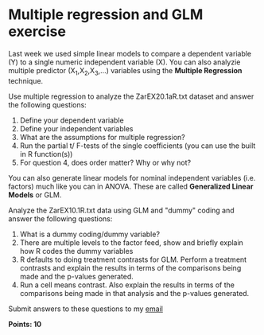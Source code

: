 # Multiple regression and GLM exercise #

Last week we used simple linear models to compare a dependent variable (Y) to a single numeric independent variable (X). You can also analyzie multiple predictor (X<sub>1</sub>,X<sub>2</sub>,X<sub>3</sub>,...) variables using the **Multiple Regression** technique.

Use multiple regression to analyze the ZarEX20.1aR.txt dataset and answer the following questions:

1. Define your dependent variable
2. Define your independent variables
3. What are the assumptions for multiple regression?
4. Run the partial t/ F-tests of the single coefficients (you can use the built in R function(s))
5. For question 4, does order matter? Why or why not?



You can also generate linear models for nominal independent variables (i.e. factors) much like you can in ANOVA. These are called **Generalized Linear Models** or GLM. 

Analyze the ZarEX10.1R.txt data using GLM and "dummy" coding and answer the following questions:

1. What is a dummy coding/dummy variable?
2. There are multiple levels to the factor feed, show and briefly explain how R codes the dummy variables
3. R defaults to doing treatment contrasts for GLM. Perform a treatment contrasts and explain the results in terms of the comparisons being made and the p-values generated. 
4. Run a cell means contrast. Also explain the results in terms of the comparisons being made in that analysis and the p-values generated.

Submit answers to these questions to my [email](mailto:mlundqu1@binghamto.edu) 

**Points: 10**
